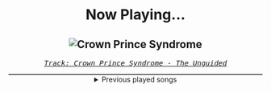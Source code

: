 <div align="center"> 
<h1>Now Playing...</h1>

![Crown Prince Syndrome](https://i.scdn.co/image/ab67616d00001e0227ab639726dc3cffe8518c53)
--
_<samp><a href="https://open.spotify.com/track/2cC3BEs0CNOR587HhuZvTd">Track: Crown Prince Syndrome - The Unguided</a></samp>_

<div style="border: 1px #4B5054 solid"></div>
<details>
  <summary>
    Previous played songs
  </summary>
  <table>
    <thead>
      <tr>
        <th>
          Artist
        </th>
        <th>
          Song
        </th>
        <th>
          Link
        </th>
      </tr>
    </thead>
    <tbody>
      <tr><td>The Unguided</td><td>Crown Prince Syndrome</td><td><a href="https://open.spotify.com/track/2cC3BEs0CNOR587HhuZvTd">https://open.spotify.com/track/2cC3BEs0CNOR587HhuZvTd</a></td></tr><tr><td>Arch Enemy</td><td>The Watcher</td><td><a href="https://open.spotify.com/track/7wwFeAgaC2pGqJaTuCVFAw">https://open.spotify.com/track/7wwFeAgaC2pGqJaTuCVFAw</a></td></tr><tr><td>The Raven Age</td><td>Tears of Stone</td><td><a href="https://open.spotify.com/track/1Z5K4EtkvjpVf0jAylhur1">https://open.spotify.com/track/1Z5K4EtkvjpVf0jAylhur1</a></td></tr><tr><td>Egypt Central</td><td>Raise the Gates</td><td><a href="https://open.spotify.com/track/6R1TURToULKD3Rlkb7xAL8">https://open.spotify.com/track/6R1TURToULKD3Rlkb7xAL8</a></td></tr><tr><td>Ankor</td><td>Prisoner</td><td><a href="https://open.spotify.com/track/1LpVyjzkWhWXqN1uoJ9j1e">https://open.spotify.com/track/1LpVyjzkWhWXqN1uoJ9j1e</a></td></tr><tr><td>Fit For A King</td><td>Breaking the Mirror</td><td><a href="https://open.spotify.com/track/3Ud5fGp3UMKupCoy7SGnOn">https://open.spotify.com/track/3Ud5fGp3UMKupCoy7SGnOn</a></td></tr><tr><td>Asking Alexandria</td><td>New Devil (feat. Maria Brink of In This Moment)</td><td><a href="https://open.spotify.com/track/0mxritQanYLFJXiqCC1lnc">https://open.spotify.com/track/0mxritQanYLFJXiqCC1lnc</a></td></tr><tr><td>Rise Against</td><td>Prayer Of The Refugee</td><td><a href="https://open.spotify.com/track/2VGQ342iuqj6aSaYbyBQVJ">https://open.spotify.com/track/2VGQ342iuqj6aSaYbyBQVJ</a></td></tr><tr><td>Loveless</td><td>MIDDLE OF THE NIGHT</td><td><a href="https://open.spotify.com/track/1Gwu3d6lZjL99kw4dcFCsq">https://open.spotify.com/track/1Gwu3d6lZjL99kw4dcFCsq</a></td></tr><tr><td>Atreyu</td><td>Drowning</td><td><a href="https://open.spotify.com/track/4l0UQ0zDIPYaaa5FF2Kvwt">https://open.spotify.com/track/4l0UQ0zDIPYaaa5FF2Kvwt</a></td></tr><tr><td>Evanescence</td><td>What You Want</td><td><a href="https://open.spotify.com/track/0uOo8xRtQ6okTZMR89ppVk">https://open.spotify.com/track/0uOo8xRtQ6okTZMR89ppVk</a></td></tr><tr><td>Rain Paris</td><td>Baby Boy</td><td><a href="https://open.spotify.com/track/7Defx7TAl7RRYZeS9FXkPX">https://open.spotify.com/track/7Defx7TAl7RRYZeS9FXkPX</a></td></tr><tr><td>CORPSE</td><td>CODE MISTAKE</td><td><a href="https://open.spotify.com/track/39iRz0h1eZOyXzch8tKQit">https://open.spotify.com/track/39iRz0h1eZOyXzch8tKQit</a></td></tr><tr><td>Motionless In White</td><td>Werewolf</td><td><a href="https://open.spotify.com/track/1e1rQNYCZToyBDDka1Io34">https://open.spotify.com/track/1e1rQNYCZToyBDDka1Io34</a></td></tr><tr><td>Story Of The Year</td><td>War</td><td><a href="https://open.spotify.com/track/1ED1SD4TRK5NprtJ837Eaa">https://open.spotify.com/track/1ED1SD4TRK5NprtJ837Eaa</a></td></tr><tr><td>Asking Alexandria</td><td>The Violence</td><td><a href="https://open.spotify.com/track/2xLnCpQUbDL1Vsmfaoj089">https://open.spotify.com/track/2xLnCpQUbDL1Vsmfaoj089</a></td></tr><tr><td>Loveless</td><td>Someone Else</td><td><a href="https://open.spotify.com/track/2t52LXtpJ6mfoUNg0cbn3w">https://open.spotify.com/track/2t52LXtpJ6mfoUNg0cbn3w</a></td></tr><tr><td>Motionless In White</td><td>Masterpiece</td><td><a href="https://open.spotify.com/track/3c9kVsKF68xMzlS0NikVn3">https://open.spotify.com/track/3c9kVsKF68xMzlS0NikVn3</a></td></tr><tr><td>Escape the Fate</td><td>Cheers To Goodbye (feat. Spencer Charnas)</td><td><a href="https://open.spotify.com/track/38ODYA4I5jEhFr4xJJd1RG">https://open.spotify.com/track/38ODYA4I5jEhFr4xJJd1RG</a></td></tr><tr><td>Breaking Benjamin</td><td>Defeated</td><td><a href="https://open.spotify.com/track/500XjFuAZEBODSL6boVKbx">https://open.spotify.com/track/500XjFuAZEBODSL6boVKbx</a></td></tr>
    </tbody>
  </table>
</details>

</div>

